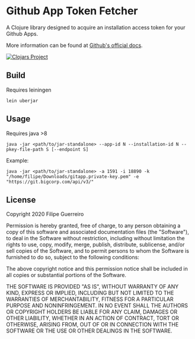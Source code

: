 # Github App Token Fetcher

A Clojure library designed to acquire an installation access token for your Github Apps.

More information can be found at [Github's official docs](https://docs.github.com/en/free-pro-team@latest/developers/apps/authenticating-with-github-apps).

[![Clojars Project](https://img.shields.io/clojars/v/ghapp-token-fetch.svg)](https://clojars.org/ghapp-token-fetch)

## Build

Requires leiningen

`lein uberjar`

## Usage

Requires java >8

`java -jar <path/to/jar-standalone> --app-id N --installation-id N --pkey-file-path S [--endpoint S]`

Example:

`java -jar <path/to/jar-standalone> -a 1591 -i 18890 -k "/home/filipe/Downloads/gitapp.private-key.pem" -e "https://git.bigcorp.com/api/v3/"`

## License

Copyright 2020 Filipe Guerreiro

Permission is hereby granted, free of charge, to any person obtaining a copy of this software and associated documentation files (the "Software"), to deal in the Software without restriction, including without limitation the rights to use, copy, modify, merge, publish, distribute, sublicense, and/or sell copies of the Software, and to permit persons to whom the Software is furnished to do so, subject to the following conditions:

The above copyright notice and this permission notice shall be included in all copies or substantial portions of the Software.

THE SOFTWARE IS PROVIDED "AS IS", WITHOUT WARRANTY OF ANY KIND, EXPRESS OR IMPLIED, INCLUDING BUT NOT LIMITED TO THE WARRANTIES OF MERCHANTABILITY, FITNESS FOR A PARTICULAR PURPOSE AND NONINFRINGEMENT. IN NO EVENT SHALL THE AUTHORS OR COPYRIGHT HOLDERS BE LIABLE FOR ANY CLAIM, DAMAGES OR OTHER LIABILITY, WHETHER IN AN ACTION OF CONTRACT, TORT OR OTHERWISE, ARISING FROM, OUT OF OR IN CONNECTION WITH THE SOFTWARE OR THE USE OR OTHER DEALINGS IN THE SOFTWARE.

